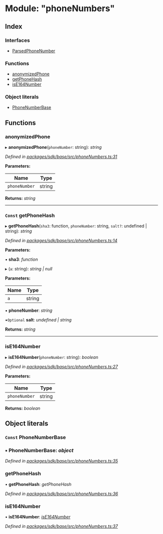 # Module: "phoneNumbers"

## Index

### Interfaces

* [ParsedPhoneNumber](../interfaces/_phonenumbers_.parsedphonenumber.md)

### Functions

* [anonymizedPhone](_phonenumbers_.md#anonymizedphone)
* [getPhoneHash](_phonenumbers_.md#const-getphonehash)
* [isE164Number](_phonenumbers_.md#ise164number)

### Object literals

* [PhoneNumberBase](_phonenumbers_.md#const-phonenumberbase)

## Functions

###  anonymizedPhone

▸ **anonymizedPhone**(`phoneNumber`: string): *string*

*Defined in [packages/sdk/base/src/phoneNumbers.ts:31](https://github.com/medhak1/celo-monorepo/blob/master/packages/sdk/base/src/phoneNumbers.ts#L31)*

**Parameters:**

Name | Type |
------ | ------ |
`phoneNumber` | string |

**Returns:** *string*

___

### `Const` getPhoneHash

▸ **getPhoneHash**(`sha3`: function, `phoneNumber`: string, `salt?`: undefined | string): *string*

*Defined in [packages/sdk/base/src/phoneNumbers.ts:14](https://github.com/medhak1/celo-monorepo/blob/master/packages/sdk/base/src/phoneNumbers.ts#L14)*

**Parameters:**

▪ **sha3**: *function*

▸ (`a`: string): *string | null*

**Parameters:**

Name | Type |
------ | ------ |
`a` | string |

▪ **phoneNumber**: *string*

▪`Optional`  **salt**: *undefined | string*

**Returns:** *string*

___

###  isE164Number

▸ **isE164Number**(`phoneNumber`: string): *boolean*

*Defined in [packages/sdk/base/src/phoneNumbers.ts:27](https://github.com/medhak1/celo-monorepo/blob/master/packages/sdk/base/src/phoneNumbers.ts#L27)*

**Parameters:**

Name | Type |
------ | ------ |
`phoneNumber` | string |

**Returns:** *boolean*

## Object literals

### `Const` PhoneNumberBase

### ▪ **PhoneNumberBase**: *object*

*Defined in [packages/sdk/base/src/phoneNumbers.ts:35](https://github.com/medhak1/celo-monorepo/blob/master/packages/sdk/base/src/phoneNumbers.ts#L35)*

###  getPhoneHash

• **getPhoneHash**: *getPhoneHash*

*Defined in [packages/sdk/base/src/phoneNumbers.ts:36](https://github.com/medhak1/celo-monorepo/blob/master/packages/sdk/base/src/phoneNumbers.ts#L36)*

###  isE164Number

• **isE164Number**: *[isE164Number](_phonenumbers_.md#ise164number)*

*Defined in [packages/sdk/base/src/phoneNumbers.ts:37](https://github.com/medhak1/celo-monorepo/blob/master/packages/sdk/base/src/phoneNumbers.ts#L37)*
